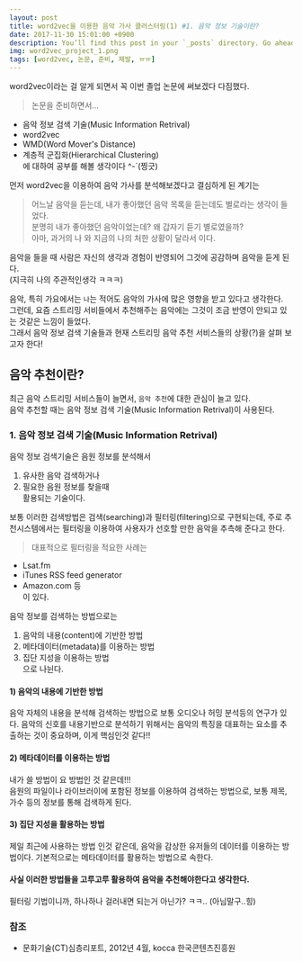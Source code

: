 ```yaml
---
layout: post
title: word2vec을 이용한 음악 가사 클러스터링(1) #1. 음악 정보 기술이란?
date: 2017-11-30 15:01:00 +0900
description: You’ll find this post in your `_posts` directory. Go ahead and edit it and re-build the site to see your changes. # Add post description (optional)
img: word2vec_project_1.png
tags: [word2vec, 논문, 준비, 제발, ㅠㅠ]
---
```

word2vec이라는 걸 알게 되면서 꼭 이번 졸업 논문에 써보겠다 다짐했다.

>논문을 준비하면서...
- 음악 정보 검색 기술(Music Information Retrival)
- word2vec
- WMD(Word Mover's Distance)
- 계층적 군집화(Hierarchical Clustering)
<br />에 대하여 공부를 해볼 생각이다 ^-`(찡긋)


먼저 word2vec을 이용하여 음악 가사를 분석해보겠다고 결심하게 된 계기는 <br />
> 어느날 음악을 듣는데, 내가 좋아했던 음악 목록을 듣는데도 별로라는 생각이 들었다. <br />
분명히 내가 좋아했던 음악이었는데? 왜 갑자기 듣기 별로였을까?<br />
아마, 과거의 나 와 지금의 나의 처한 상황이 달라서 이다. <br />

음악을 들을 때 사람은 자신의 생각과 경험이 반영되어 그것에 공감하며 음악을 듣게 된다.<br />
(지극히 나의 주관적인생각 ㅋㅋㅋ)<br />

음악, 특히 가요에서는 `나`는 적어도 음악의 가사에 많은 영향을 받고 있다고 생각한다. <br />
그런데,  요즘 스트리밍 서비들에서 추천해주는 음악에는 그것이 조금 반영이 안되고 있는 것같은 느낌이 들었다. <br />
그래서 음악 정보 검색 기술들과 현재 스트리밍 음악 추천 서비스들의 상황(?)을 살펴 보고자 한다!


## 음악 추천이란?
최근 음악 스트리밍 서비스들이 늘면서, `음악 추천`에 대한 관심이 늘고 있다. <br />
음악 추천할 때는 음악 정보 검색 기술(Music Information Retrival)이 사용된다.

### 1. 음악 정보 검색 기술(Music Information Retrival)
음악 정보 검색기술은 음원 정보를 분석해서 <br />
1) 유사한 음악 검색하거나 <br />
2) 필요한 음원 정보를 찾을때 <br />
활용되는 기술이다.

보통 이러한 검색방법은 검색(searching)과 필터링(filtering)으로 구현되는데, 주로 추천시스템에서는 필터링을 이용하여 사용자가 선호할 만한 음악을 추측해 준다고 한다.

> 대표적으로 필터링을 적요한 사례는
  - Lsat.fm
  - iTunes RSS feed generator
  - Amazon.com 등<br />
  이 있다.

음악 정보를 검색하는 방법으로는 <br />
1) 음악의 내용(content)에 기반한 방법<br />
2) 메타데이터(metadata)를 이용하는 방법<br />
3) 집단 지성을 이용하는 방법<br />
으로 나뉜다.

#### 1) 음악의 내용에 기반한 방법
음악 자체의 내용을 분석해 검색하는 방법으로 보통 오디오나 허밍 분석등의 연구가 있다. 음악의 신호를 내용기반으로 분석하기 위해서는 음악의 특징을 대표하는 요소를 추출하는 것이 중요하며, 이게 핵심인것 같다!!

#### 2) 메타데이터를 이용하는 방법
내가 쓸 방법이 요 방법인 것 같은데!!! <br />
음원의 파일이나 라이브러이에 포함된 정보를 이용하여 검색하는 방법으로, 보통 제목, 가수 등의 정보를 통해 검색하게 된다.

#### 3) 집단 지성을 활용하는 방법
제일 최근에 사용하는 방법 인것 같은데, 음악을 감상한 유저들의 데이터를 이용하는 방법이다. 기본적으로는 메타데이터를 활용하는 방법으로 속한다.

#### 사실 이러한 방법들을 고루고루 활용하여 음악을 추천해야한다고 생각한다.
필터링 기법이니까, 하나하나 걸러내면 되는거 아닌가? ㅋㅋ.. (아님말구..힝)


### 참조
- 문화기술(CT)심층리포트, 2012년 4월, kocca 한국콘텐츠진흥원
